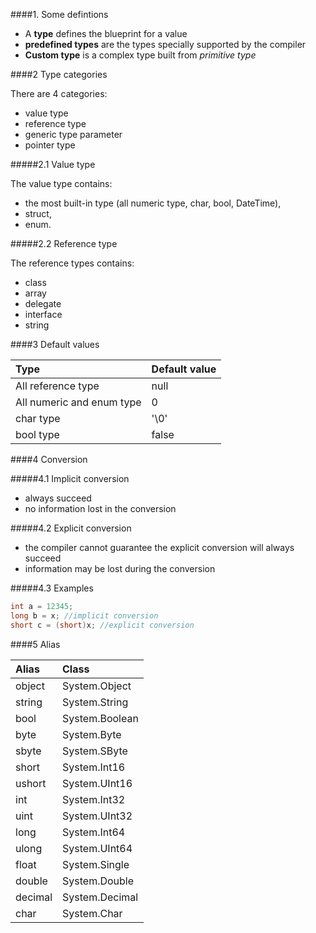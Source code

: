 ####1. Some defintions
- A __type__ defines the blueprint for a value
- __predefined types__ are the types specially supported by the compiler
- __Custom type__ is a complex type built from _primitive type_

####2 Type categories

There are 4 categories:
- value type
- reference type
- generic type parameter
- pointer type

#####2.1 Value type

The value type contains:
- the most built-in type (all numeric type, char, bool, DateTime),
- struct, 
- enum.

#####2.2 Reference type

The reference types contains:
- class
- array
- delegate
- interface
- string

####3 Default values

|Type | Default value |
|:----|:--------------|
| All reference type | null |
| All numeric and enum type | 0 |
| char type | '\0' |
| bool type | false |

####4 Conversion

#####4.1 Implicit conversion
- always succeed
- no information lost in the conversion

#####4.2 Explicit conversion
- the compiler cannot guarantee the explicit conversion will always succeed
- information may be lost during the conversion

#####4.3 Examples

```cs
int a = 12345;
long b = x; //implicit conversion
short c = (short)x; //explicit conversion
```

####5 Alias


| Alias   | Class            |
|:------- |:---------------- |
|object   | System.Object    |
|string   | System.String    |
|bool     | System.Boolean   |
|byte     | System.Byte      |
|sbyte    | System.SByte     |
|short    | System.Int16     |
|ushort   | System.UInt16    |
|int      | System.Int32     |
|uint     | System.UInt32    |
|long     | System.Int64     |
|ulong    | System.UInt64    |
|float    | System.Single    |
|double   | System.Double    |
|decimal  | System.Decimal   |
|char     | System.Char      |
